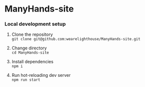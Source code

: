# ManyHands-site

### Local development setup
1. Clone the repository  
  `git clone git@github.com:wearelighthouse/ManyHands-site.git`

2. Change directory  
  `cd ManyHands-site`

3. Install dependencies  
  `npm i`

4. Run hot-reloading dev server  
  `npm run start`
